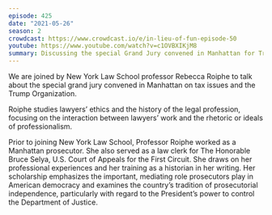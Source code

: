 ```yaml
---
episode: 425
date: "2021-05-26"
season: 2
crowdcast: https://www.crowdcast.io/e/in-lieu-of-fun-episode-50
youtube: https://www.youtube.com/watch?v=c1OVBXIKjM8
summary: Discussing the special Grand Jury convened in Manhattan for Trump Org tax issues
---
```

We are joined by New York Law School professor Rebecca Roiphe to talk about the special grand jury convened in Manhattan on tax issues and the Trump Organization. 

Roiphe studies lawyers’ ethics and the history of the legal profession, focusing on the interaction between lawyers’ work and the rhetoric or ideals of professionalism.

Prior to joining New York Law School, Professor Roiphe worked as a Manhattan prosecutor. She also served as a law clerk for The Honorable Bruce Selya, U.S. Court of Appeals for the First Circuit. She draws on her professional experiences and her training as a historian in her writing. Her scholarship emphasizes the important, mediating role prosecutors play in American democracy and examines the country’s tradition of prosecutorial independence, particularly with regard to the President’s power to control the Department of Justice.
